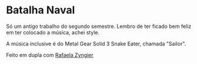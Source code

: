 # Batalha Naval

Só um antigo trabalho do segundo semestre. Lembro de ter ficado bem feliz em ter colocado a música, achei style.

A música inclusive é do Metal Gear Solid 3 Snake Eater, chamada "Sailor".

Feito em dupla com [Rafaela  Zyngier](https://github.com/rafaelapz)